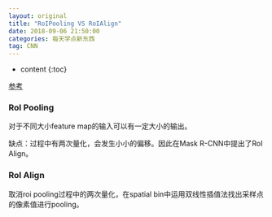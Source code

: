 ```yaml
---
layout: original
title: "RoIPooling VS RoIAlign"
date: 2018-09-06 21:50:00 
categories: 每天学点新东西
tag: CNN
---
```

* content 
{:toc}

[参考](http://blog.leanote.com/post/afanti.deng@gmail.com/b5f4f526490b)

### RoI Pooling

对于不同大小feature map的输入可以有一定大小的输出。

缺点：过程中有两次量化，会发生小小的偏移。因此在Mask R-CNN中提出了RoI Align。

### RoI Align

取消roi pooling过程中的两次量化，在spatial bin中运用双线性插值法找出采样点的像素值进行pooling。
